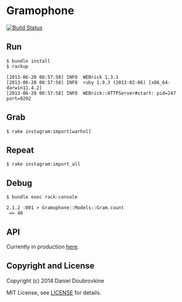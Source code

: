 Gramophone
==========

[![Build Status](https://travis-ci.org/dblock/gramophone.svg?branch=master)](https://travis-ci.org/dblock/gramophone)

Run
---

```
$ bundle install
$ rackup

[2013-06-20 08:57:58] INFO  WEBrick 1.3.1
[2013-06-20 08:57:58] INFO  ruby 1.9.3 (2013-02-06) [x86_64-darwin11.4.2]
[2013-06-20 08:57:58] INFO  WEBrick::HTTPServer#start: pid=247 port=9292
```

Grab
----

```
$ rake instagram:import[warhol]
```

Repeat
------

```
$ rake instagram:import_all
```

Debug
-----

```
$ bundle exec rack-console

2.1.2 :001 > Gramophone::Models::Gram.count
 => 40
```

API
---

Currently in production [here](https://gramophone-production.herokuapp.com/api).


Copyright and License
---------------------

Copyright (c) 2014 Daniel Doubrovkine

MIT License, see [LICENSE](LICENSE) for details.
